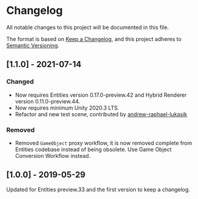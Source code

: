 # Changelog
All notable changes to this project will be documented in this file.

The format is based on [Keep a Changelog](https://keepachangelog.com/en/1.0.0/),
and this project adheres to [Semantic Versioning](https://semver.org/spec/v2.0.0.html).

## [1.1.0] - 2021-07-14

### Changed

- Now requires Entities version 0.17.0-preview.42 and Hybrid Renderer version 0.11.0-preview.44.
- Now requires minimum Unity 2020.3 LTS.
- Refactor and new test scene, contributed by [andrew-raphael-lukasik](https://github.com/5argon/ECSLineRenderer/pull/10)

### Removed 

- Removed `GameObject` proxy workflow, it is now removed complete from Entities codebase instead of being obsolete. Use Game Object Conversion Workflow instead.

## [1.0.0] - 2019-05-29

Updated for Entities preview.33 and the first version to keep a changelog.